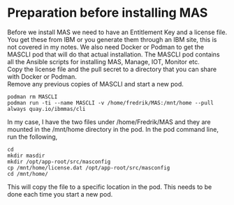 # Preparation before installing MAS

Before we install MAS we need to have an Entitlement Key and a license file.  
You get these from IBM or you generate them through an IBM site, this is not covered in my notes.
We also need Docker or Podman to get the MASCLI pod that will do that actual installation. The MASCLI pod contains all the Ansible scripts for installing MAS, Manage, IOT, Monitor etc.  
Copy the license file and the pull secret to a directory that you can share with Docker or Podman.  
Remove any previous copies of MASCLI and start a new pod.  

```
podman rm MASCLI
podman run -ti --name MASCLI -v /home/fredrik/MAS:/mnt/home --pull always quay.io/ibmmas/cli
```

In my case, I have the two files under /home/Fredrik/MAS and they are mounted in the /mnt/home directory in the pod.
In the pod command line, run the following,
```
cd
mkdir masdir
mkdir /opt/app-root/src/masconfig
cp /mnt/home/license.dat /opt/app-root/src/masconfig
cd /mnt/home/
```
This will copy the file to a specific location in the pod. This needs to be done each time you start a new pod.
